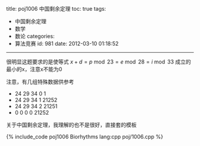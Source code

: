 title: poj1006 中国剩余定理
toc: true
tags:
  - 中国剩余定理
  - 数学
  - 数论
categories:
  - 算法竞赛
id: 981
date: 2012-03-10 01:18:52
---

很明显这题要求的是使等式 $x + d = p \bmod 23 = e \bmod 28 = i \bmod 33$ 成立的最小的x，注意x不能为0

注意，有几组特殊数据供参考
 - 24 29 34 0 1
 - 24 29 34 1 21252
 - 24 29 34 2 21251
 - 0 0  0  0 21252

关于中国剩余定理，我理解的也不是很好，直接套的模板

{% include_code poj1006 Biorhythms lang:cpp poj/1006.cpp %}